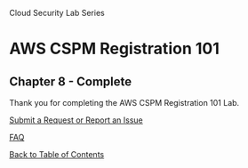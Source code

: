 Cloud Security Lab Series
# AWS CSPM Registration 101
## Chapter 8 - Complete

Thank you for completing the AWS CSPM Registration 101 Lab.

[Submit a Request or Report an Issue]()

[FAQ](../FAQ.md)

[Back to Table of Contents](../README.md)